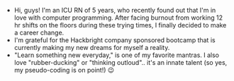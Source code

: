 
* Hi, guys! I'm an ICU RN of 5 years, who recently found out that I'm in love with computer programming. After facing burnout from working 12 hr shifts on the floors during these trying times, I finally decided to make a career change. 
* I'm grateful for the Hackbright company sponsored bootcamp that is currently making my new dreams for myself a reality. 
* "Learn something new everyday," is one of my favorite mantras. I also love "rubber-ducking" or "thinking outloud".. it's an innate talent 
(so yes, my pseudo-coding is on point!) 😉